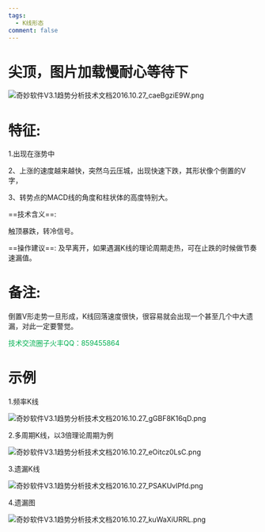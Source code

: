 ```yaml
---
tags:
  - K线形态
comment: false
---
```

# 尖顶，图片加载慢耐心等待下

![奇妙软件V3.1趋势分析技术文档2016.10.27_caeBgziE9W.png](https://cloudflare-imgbed-dp1.pages.dev/file/1727452243521_奇妙软件V3.1趋势分析技术文档2016.10.27_caeBgziE9W.png)

# 特征:

1.出现在涨势中

2、上涨的速度越来越快，突然乌云压城，出现快速下跌，其形状像个倒置的V字，

3、转势点的MACD线的角度和柱状体的高度特别大。


==技术含义==:

触顶暴跌，转冷信号。

==操作建议==:
及早离开，如果遇漏K线的理论周期走热，可在止跌的时候做节奏速漏值。


# 备注:

倒置V形走势一旦形成，K线回落速度很快，很容易就会出现一个甚至几个中大遗漏，对此一定要警觉。

 <font color="#00b050">技术交流圈子火丰QQ：859455864</font>
 
# 示例

1.频率K线

![奇妙软件V3.1趋势分析技术文档2016.10.27_gGBF8K16qD.png](https://cloudflare-imgbed-dp1.pages.dev/file/1727452303205_奇妙软件V3.1趋势分析技术文档2016.10.27_gGBF8K16qD.png)

2.多周期K线，以3倍理论周期为例

![奇妙软件V3.1趋势分析技术文档2016.10.27_eOitcz0LsC.png](https://cloudflare-imgbed-dp1.pages.dev/file/1727452357683_奇妙软件V3.1趋势分析技术文档2016.10.27_eOitcz0LsC.png)

3.遗漏K线

![奇妙软件V3.1趋势分析技术文档2016.10.27_PSAKUvlPfd.png](https://cloudflare-imgbed-dp1.pages.dev/file/1727452402309_奇妙软件V3.1趋势分析技术文档2016.10.27_PSAKUvlPfd.png)

4.遗漏图

![奇妙软件V3.1趋势分析技术文档2016.10.27_kuWaXiURRL.png](https://cloudflare-imgbed-dp1.pages.dev/file/1727452436956_奇妙软件V3.1趋势分析技术文档2016.10.27_kuWaXiURRL.png)








